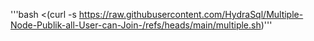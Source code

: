 '''bash <(curl -s https://raw.githubusercontent.com/HydraSql/Multiple-Node-Publik-all-User-can-Join-/refs/heads/main/multiple.sh)'''
